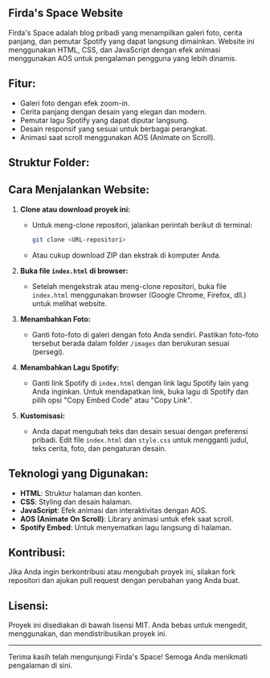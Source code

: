 ## Firda's Space Website

Firda's Space adalah blog pribadi yang menampilkan galeri foto, cerita panjang, dan pemutar Spotify yang dapat langsung dimainkan. Website ini menggunakan HTML, CSS, dan JavaScript dengan efek animasi menggunakan AOS untuk pengalaman pengguna yang lebih dinamis.

## Fitur:
- Galeri foto dengan efek zoom-in.
- Cerita panjang dengan desain yang elegan dan modern.
- Pemutar lagu Spotify yang dapat diputar langsung.
- Desain responsif yang sesuai untuk berbagai perangkat.
- Animasi saat scroll menggunakan AOS (Animate on Scroll).

## Struktur Folder:



## Cara Menjalankan Website:

1. **Clone atau download proyek ini:**
   - Untuk meng-clone repositori, jalankan perintah berikut di terminal:
     ```bash
     git clone <URL-repositori>
     ```
   - Atau cukup download ZIP dan ekstrak di komputer Anda.

2. **Buka file `index.html` di browser:**
   - Setelah mengekstrak atau meng-clone repositori, buka file `index.html` menggunakan browser (Google Chrome, Firefox, dll.) untuk melihat website.

3. **Menambahkan Foto:**
   - Ganti foto-foto di galeri dengan foto Anda sendiri. Pastikan foto-foto tersebut berada dalam folder `/images` dan berukuran sesuai (persegi).

4. **Menambahkan Lagu Spotify:**
   - Ganti link Spotify di `index.html` dengan link lagu Spotify lain yang Anda inginkan. Untuk mendapatkan link, buka lagu di Spotify dan pilih opsi "Copy Embed Code" atau "Copy Link".

5. **Kustomisasi:**
   - Anda dapat mengubah teks dan desain sesuai dengan preferensi pribadi. Edit file `index.html` dan `style.css` untuk mengganti judul, teks cerita, foto, dan pengaturan desain.

## Teknologi yang Digunakan:
- **HTML**: Struktur halaman dan konten.
- **CSS**: Styling dan desain halaman.
- **JavaScript**: Efek animasi dan interaktivitas dengan AOS.
- **AOS (Animate On Scroll)**: Library animasi untuk efek saat scroll.
- **Spotify Embed**: Untuk menyematkan lagu langsung di halaman.

## Kontribusi:
Jika Anda ingin berkontribusi atau mengubah proyek ini, silakan fork repositori dan ajukan pull request dengan perubahan yang Anda buat.

## Lisensi:
Proyek ini disediakan di bawah lisensi MIT. Anda bebas untuk mengedit, menggunakan, dan mendistribusikan proyek ini.

---

Terima kasih telah mengunjungi Firda's Space! Semoga Anda menikmati pengalaman di sini.




